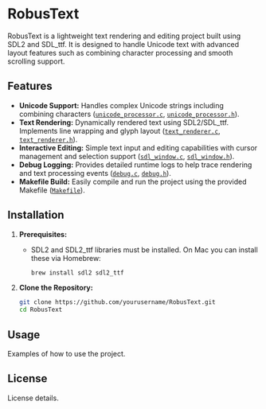 # RobusText

RobusText is a lightweight text rendering and editing project built using SDL2 and SDL_ttf. It is designed to handle Unicode text with advanced layout features such as combining character processing and smooth scrolling support.

## Features

- **Unicode Support:** Handles complex Unicode strings including combining characters ([`unicode_processor.c`](unicode_processor.c), [`unicode_processor.h`](unicode_processor.h)).
- **Text Rendering:** Dynamically rendered text using SDL2/SDL_ttf. Implements line wrapping and glyph layout ([`text_renderer.c`](text_renderer.c), [`text_renderer.h`](text_renderer.h)).
- **Interactive Editing:** Simple text input and editing capabilities with cursor management and selection support ([`sdl_window.c`](sdl_window.c), [`sdl_window.h`](sdl_window.h)).
- **Debug Logging:** Provides detailed runtime logs to help trace rendering and text processing events ([`debug.c`](debug.c), [`debug.h`](debug.h)).
- **Makefile Build:** Easily compile and run the project using the provided Makefile ([`Makefile`](Makefile)).

## Installation

1. **Prerequisites:**
   - SDL2 and SDL2_ttf libraries must be installed. On Mac you can install these via Homebrew:
     ```sh
     brew install sdl2 sdl2_ttf
     ```
     
2. **Clone the Repository:**
   ```sh
   git clone https://github.com/yourusername/RobusText.git
   cd RobusText
   ```

## Usage

Examples of how to use the project.

## License

License details.
